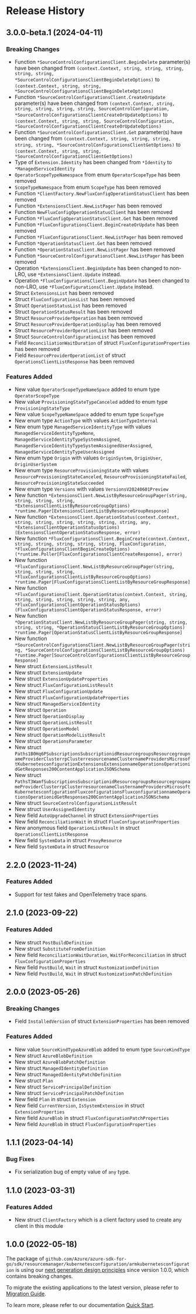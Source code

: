 # Release History

## 3.0.0-beta.1 (2024-04-11)
### Breaking Changes

- Function `*SourceControlConfigurationsClient.BeginDelete` parameter(s) have been changed from `(context.Context, string, string, string, string, string, *SourceControlConfigurationsClientBeginDeleteOptions)` to `(context.Context, string, string, *SourceControlConfigurationsClientBeginDeleteOptions)`
- Function `*SourceControlConfigurationsClient.CreateOrUpdate` parameter(s) have been changed from `(context.Context, string, string, string, string, string, SourceControlConfiguration, *SourceControlConfigurationsClientCreateOrUpdateOptions)` to `(context.Context, string, string, SourceControlConfiguration, *SourceControlConfigurationsClientCreateOrUpdateOptions)`
- Function `*SourceControlConfigurationsClient.Get` parameter(s) have been changed from `(context.Context, string, string, string, string, string, *SourceControlConfigurationsClientGetOptions)` to `(context.Context, string, string, *SourceControlConfigurationsClientGetOptions)`
- Type of `Extension.Identity` has been changed from `*Identity` to `*ManagedServiceIdentity`
- `OperatorScopeTypeNamespace` from enum `OperatorScopeType` has been removed
- `ScopeTypeNamespace` from enum `ScopeType` has been removed
- Function `*ClientFactory.NewFluxConfigOperationStatusClient` has been removed
- Function `*ExtensionsClient.NewListPager` has been removed
- Function `NewFluxConfigOperationStatusClient` has been removed
- Function `*FluxConfigOperationStatusClient.Get` has been removed
- Function `*FluxConfigurationsClient.BeginCreateOrUpdate` has been removed
- Function `*FluxConfigurationsClient.NewListPager` has been removed
- Function `*OperationStatusClient.Get` has been removed
- Function `*OperationStatusClient.NewListPager` has been removed
- Function `*SourceControlConfigurationsClient.NewListPager` has been removed
- Operation `*ExtensionsClient.BeginUpdate` has been changed to non-LRO, use `*ExtensionsClient.Update` instead.
- Operation `*FluxConfigurationsClient.BeginUpdate` has been changed to non-LRO, use `*FluxConfigurationsClient.Update` instead.
- Struct `ExtensionsList` has been removed
- Struct `FluxConfigurationsList` has been removed
- Struct `OperationStatusList` has been removed
- Struct `OperationStatusResult` has been removed
- Struct `ResourceProviderOperation` has been removed
- Struct `ResourceProviderOperationDisplay` has been removed
- Struct `ResourceProviderOperationList` has been removed
- Struct `SourceControlConfigurationList` has been removed
- Field `ReconciliationWaitDuration` of struct `FluxConfigurationProperties` has been removed
- Field `ResourceProviderOperationList` of struct `OperationsClientListResponse` has been removed

### Features Added

- New value `OperatorScopeTypeNameSpace` added to enum type `OperatorScopeType`
- New value `ProvisioningStateTypeCanceled` added to enum type `ProvisioningStateType`
- New value `ScopeTypeNameSpace` added to enum type `ScopeType`
- New enum type `ActionType` with values `ActionTypeInternal`
- New enum type `ManagedServiceIdentityType` with values `ManagedServiceIdentityTypeNone`, `ManagedServiceIdentityTypeSystemAssigned`, `ManagedServiceIdentityTypeSystemAssignedUserAssigned`, `ManagedServiceIdentityTypeUserAssigned`
- New enum type `Origin` with values `OriginSystem`, `OriginUser`, `OriginUserSystem`
- New enum type `ResourceProvisioningState` with values `ResourceProvisioningStateCanceled`, `ResourceProvisioningStateFailed`, `ResourceProvisioningStateSucceeded`
- New enum type `Versions` with values `VersionsV20240601Preview`
- New function `*ExtensionsClient.NewListByResourceGroupPager(string, string, string, string, *ExtensionsClientListByResourceGroupOptions) *runtime.Pager[ExtensionsClientListByResourceGroupResponse]`
- New function `*ExtensionsClient.OperationStatus(context.Context, string, string, string, string, string, string, any, *ExtensionsClientOperationStatusOptions) (ExtensionsClientOperationStatusResponse, error)`
- New function `*FluxConfigurationsClient.BeginCreate(context.Context, string, string, string, string, string, FluxConfiguration, *FluxConfigurationsClientBeginCreateOptions) (*runtime.Poller[FluxConfigurationsClientCreateResponse], error)`
- New function `*FluxConfigurationsClient.NewListByResourceGroupPager(string, string, string, string, *FluxConfigurationsClientListByResourceGroupOptions) *runtime.Pager[FluxConfigurationsClientListByResourceGroupResponse]`
- New function `*FluxConfigurationsClient.OperationStatus(context.Context, string, string, string, string, string, string, any, *FluxConfigurationsClientOperationStatusOptions) (FluxConfigurationsClientOperationStatusResponse, error)`
- New function `*OperationStatusClient.NewListByResourceGroupPager(string, string, string, string, *OperationStatusClientListByResourceGroupOptions) *runtime.Pager[OperationStatusClientListByResourceGroupResponse]`
- New function `*SourceControlConfigurationsClient.NewListByResourceGroupPager(string, *SourceControlConfigurationsClientListByResourceGroupOptions) *runtime.Pager[SourceControlConfigurationsClientListByResourceGroupResponse]`
- New struct `ExtensionListResult`
- New struct `ExtensionUpdate`
- New struct `ExtensionUpdateProperties`
- New struct `FluxConfigurationListResult`
- New struct `FluxConfigurationUpdate`
- New struct `FluxConfigurationUpdateProperties`
- New struct `ManagedServiceIdentity`
- New struct `Operation`
- New struct `OperationDisplay`
- New struct `OperationListResult`
- New struct `OperationModel`
- New struct `OperationModelListResult`
- New struct `OperationsParameter`
- New struct `Paths1B0Hq6PSubscriptionsSubscriptionidResourcegroupsResourcegroupnameProviderClusterrpClusterresourcenameClusternameProvidersMicrosoftKubernetesconfigurationExtensionsExtensionnameOperationsOperationidGetResponses200ContentApplicationJSONSchema`
- New struct `PathsT3WamfSubscriptionsSubscriptionidResourcegroupsResourcegroupnameProviderClusterrpClusterresourcenameClusternameProvidersMicrosoftKubernetesconfigurationFluxconfigurationsFluxconfigurationnameOperationsOperationidGetResponses200ContentApplicationJSONSchema`
- New struct `SourceControlConfigurationListResult`
- New struct `UserAssignedIdentity`
- New field `AutoUpgradeChannel` in struct `ExtensionProperties`
- New field `ReconciliationWait` in struct `FluxConfigurationProperties`
- New anonymous field `OperationListResult` in struct `OperationsClientListResponse`
- New field `SystemData` in struct `ProxyResource`
- New field `SystemData` in struct `Resource`


## 2.2.0 (2023-11-24)
### Features Added

- Support for test fakes and OpenTelemetry trace spans.


## 2.1.0 (2023-09-22)
### Features Added

- New struct `PostBuildDefinition`
- New struct `SubstituteFromDefinition`
- New field `ReconciliationWaitDuration`, `WaitForReconciliation` in struct `FluxConfigurationProperties`
- New field `PostBuild`, `Wait` in struct `KustomizationDefinition`
- New field `PostBuild`, `Wait` in struct `KustomizationPatchDefinition`


## 2.0.0 (2023-05-26)
### Breaking Changes

- Field `InstalledVersion` of struct `ExtensionProperties` has been removed

### Features Added

- New value `SourceKindTypeAzureBlob` added to enum type `SourceKindType`
- New struct `AzureBlobDefinition`
- New struct `AzureBlobPatchDefinition`
- New struct `ManagedIdentityDefinition`
- New struct `ManagedIdentityPatchDefinition`
- New struct `Plan`
- New struct `ServicePrincipalDefinition`
- New struct `ServicePrincipalPatchDefinition`
- New field `Plan` in struct `Extension`
- New field `CurrentVersion`, `IsSystemExtension` in struct `ExtensionProperties`
- New field `AzureBlob` in struct `FluxConfigurationPatchProperties`
- New field `AzureBlob` in struct `FluxConfigurationProperties`


## 1.1.1 (2023-04-14)
### Bug Fixes

- Fix serialization bug of empty value of `any` type.


## 1.1.0 (2023-03-31)
### Features Added

- New struct `ClientFactory` which is a client factory used to create any client in this module


## 1.0.0 (2022-05-18)

The package of `github.com/Azure/azure-sdk-for-go/sdk/resourcemanager/kubernetesconfiguration/armkubernetesconfiguration` is using our [next generation design principles](https://azure.github.io/azure-sdk/general_introduction.html) since version 1.0.0, which contains breaking changes.

To migrate the existing applications to the latest version, please refer to [Migration Guide](https://aka.ms/azsdk/go/mgmt/migration).

To learn more, please refer to our documentation [Quick Start](https://aka.ms/azsdk/go/mgmt).